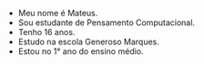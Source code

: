 - Meu nome é Mateus.
- Sou estudante de Pensamento Computacional.
- Tenho 16 anos.
- Estudo na escola Generoso Marques.
- Estou no 1° ano do ensino médio.
